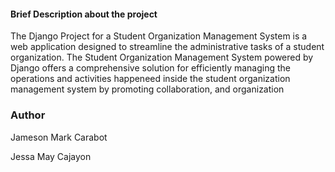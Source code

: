 #### Brief Description about the project
The Django Project for a Student Organization Management System is a web application designed to streamline the administrative tasks of a student organization. 
The Student Organization Management System powered by Django offers a comprehensive solution for efficiently managing the 
operations and activities happeneed inside the student organization management system by promoting collaboration, and organization

### Author
Jameson Mark Carabot

Jessa May Cajayon